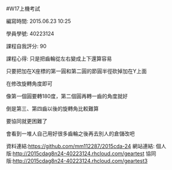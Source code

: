 
#W17上機考試

編寫時間: 2015.06.23 10:25

學員學號: 40223124

課程自我評分: 90

課程心得:
只是把齒輪從左右變成上下還算容易

只要把加在X座標的第一圓和第二圓的節圓半徑砍掉加在Y上面

在修改旋轉角度即可

像第一個圓要轉180度，第二個圓再轉一齒的角度就好

倒是第三、第四齒以後的旋轉角比較難算

要協同就更困難了

會看到一堆人自己用好很多齒輪之後再去別人的倉儲改吧

資料連結:https://github.com/mm112287/2015cda-24
網站連結:
個人版:http://2015cdag8n24-40223124.rhcloud.com/geartest
協同版:http://2015cdag8n24-40223124.rhcloud.com/geartest3




